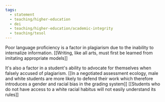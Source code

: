 ```yaml
---
tags: 
  - statement
  - teaching/higher-education
  - dei
  - teaching/higher-education/academic-integrity
  - teaching/tesol
---
```

Poor language proficiency is a factor in plagiarism due to the inability to internalize information. [[Writing, like all arts, must first be learned from imitating appropriate models]]

It's also a factor in a student's ability to advocate for themselves when falsely accused of plagiarism. [[In a negotiated assessment ecology, male and white students are more likely to defend their work which therefore introduces a gender and racial bias in the grading system]] [[Students who do not have access to a white racial habitus will not easily understand its rules]]